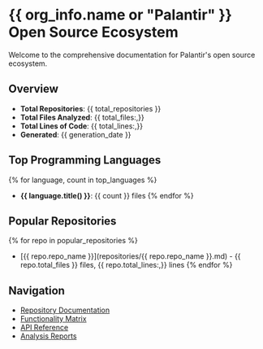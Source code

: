 # {{ org_info.name or "Palantir" }} Open Source Ecosystem

Welcome to the comprehensive documentation for Palantir's open source ecosystem.

## Overview

- **Total Repositories**: {{ total_repositories }}
- **Total Files Analyzed**: {{ total_files:,}}
- **Total Lines of Code**: {{ total_lines:,}}
- **Generated**: {{ generation_date }}

## Top Programming Languages

{% for language, count in top_languages %}
- **{{ language.title() }}**: {{ count }} files
{% endfor %}

## Popular Repositories

{% for repo in popular_repositories %}
- [{{ repo.repo_name }}](repositories/{{ repo.repo_name }}.md) - {{ repo.total_files }} files, {{ repo.total_lines:,}} lines
{% endfor %}

## Navigation

- [Repository Documentation](repositories/)
- [Functionality Matrix](analysis/functionality_matrix.md)
- [API Reference](api_reference/)
- [Analysis Reports](analysis/)
